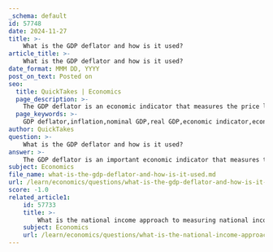 ```yaml
---
_schema: default
id: 57748
date: 2024-11-27
title: >-
    What is the GDP deflator and how is it used?
article_title: >-
    What is the GDP deflator and how is it used?
date_format: MMM DD, YYYY
post_on_text: Posted on
seo:
  title: QuickTakes | Economics
  page_description: >-
    The GDP deflator is an economic indicator that measures the price level of all domestically produced goods and services in an economy and is used for inflation measurement, economic analysis, and policymaking.
  page_keywords: >-
    GDP deflator,inflation,nominal GDP,real GDP,economic indicator,economic analysis,policymaking,economic growth,price level,Consumer Price Index
author: QuickTakes
question: >-
    What is the GDP deflator and how is it used?
answer: >-
    The GDP deflator is an important economic indicator that measures the price level of all new, domestically produced goods and services in an economy. It is calculated using the formula:\n\n$$\n\text{GDP Deflator} = \left( \frac{\text{Nominal GDP}}{\text{Real GDP}} \right) \times 100\n$$\n\nWhere:\n- **Nominal GDP** is the total monetary value of all final goods and services produced within a country's borders at current prices.\n- **Real GDP** is the value of those goods and services adjusted for inflation, reflecting the actual output of the economy.\n\nThe GDP deflator serves several key purposes:\n\n1. **Measure of Inflation**: It provides a comprehensive measure of inflation by capturing the price changes of all goods and services produced in the economy, unlike the Consumer Price Index (CPI), which focuses only on a fixed basket of consumer goods.\n\n2. **Economic Analysis**: Economists use the GDP deflator to compare the levels of real economic activity across different years. By adjusting nominal GDP for inflation, it allows for a clearer understanding of economic growth and performance over time.\n\n3. **Policy Making**: The GDP deflator is a valuable tool for policymakers as it helps assess the effectiveness of economic policies and the overall health of the economy. It can indicate whether the economy is experiencing inflation or deflation, which is crucial for making informed decisions.\n\n4. **Real GDP Growth Rate**: The GDP deflator is also used to calculate the real GDP growth rate, which is a widely used indicator of economic health and development.\n\nIn summary, the GDP deflator is a vital economic indicator that helps measure price levels, assess inflation, and analyze economic performance, making it an essential tool for economists and policymakers alike.
subject: Economics
file_name: what-is-the-gdp-deflator-and-how-is-it-used.md
url: /learn/economics/questions/what-is-the-gdp-deflator-and-how-is-it-used
score: -1.0
related_article1:
    id: 57733
    title: >-
        What is the national income approach to measuring national income?
    subject: Economics
    url: /learn/economics/questions/what-is-the-national-income-approach-to-measuring-national-income
---
```


&nbsp;